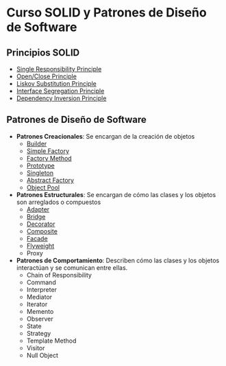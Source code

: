 # Curso SOLID y Patrones de Diseño de Software

## Principios SOLID

  - [Single Responsibility Principle](https://github.com/noctaelux/curso-solid/tree/main/solid-principles/design_principles%20-%20SRP%20-%20hands%20on%20begin)
  - [Open/Close Principle](https://github.com/noctaelux/curso-solid/tree/main/solid-principles/design_principles%20-%20OC%20-%20begin)
  - [Liskov Substitution Principle](https://github.com/noctaelux/curso-solid/tree/main/solid-principles/design_principles%20-%20liskov%20-%20begin)
  - [Interface Segregation Principle](https://github.com/noctaelux/curso-solid/tree/main/solid-principles/design_principles%20-%20interface%20Segregation%20-%20begin)
  - [Dependency Inversion Principle](https://github.com/noctaelux/curso-solid/tree/main/solid-principles/design_principles%20-%20dependency%20inv%20-%20begin)

## Patrones de Diseño de Software

  - **Patrones Creacionales**: Se encargan de la creación de objetos
    - [Builder](https://github.com/noctaelux/curso-solid/tree/main/design-patterns/creational-patterns/builder-pattern)
    - [Simple Factory](https://github.com/noctaelux/curso-solid/tree/main/design-patterns/creational-patterns/simple-factory)
    - [Factory Method](https://github.com/noctaelux/curso-solid/tree/main/design-patterns/creational-patterns/factory-method-pattern)
    - [Prototype](https://github.com/noctaelux/curso-solid/tree/main/design-patterns/creational-patterns/prototype-pattern)
    - [Singleton](https://github.com/noctaelux/curso-solid/tree/main/design-patterns/creational-patterns/singleton-pattern)
    - [Abstract Factory](https://github.com/noctaelux/curso-solid/tree/main/design-patterns/creational-patterns/abstract-factory-pattern)
    - [Object Pool](https://github.com/noctaelux/curso-solid/tree/main/design-patterns/creational-patterns/object-pool-pattern)
  - **Patrones Estructurales**: Se encargan de cómo las clases y los objetos son arreglados o compuestos
    - [Adapter](https://github.com/noctaelux/curso-solid/tree/main/design-patterns/structural-patterns/adapter-pattern)
    - [Bridge](https://github.com/noctaelux/curso-solid/tree/main/design-patterns/structural-patterns/bridge-pattern)
    - [Decorator](https://github.com/noctaelux/curso-solid/tree/main/design-patterns/structural-patterns/decorator-pattern)
    - [Composite](https://github.com/noctaelux/curso-solid/tree/main/design-patterns/structural-patterns/composite-pattern)
    - [Facade](https://github.com/noctaelux/curso-solid/tree/main/design-patterns/structural-patterns/facade-pattern)
    - [Flyweight](https://github.com/noctaelux/curso-solid/tree/main/design-patterns/structural-patterns/flyweight-pattern)
    - Proxy
  - **Patrones de Comportamiento**: Describen cómo las clases y los objetos interactúan y se comunican entre ellas.
    - Chain of Responsibility
    - Command
    - Interpreter
    - Mediator
    - Iterator
    - Memento
    - Observer
    - State
    - Strategy
    - Template Method
    - Visitor
    - Null Object

